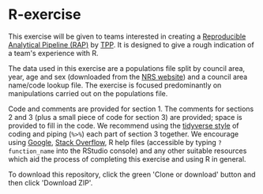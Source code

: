 # R-exercise

This exercise will be given to teams interested in creating a [Reproducible Analytical Pipeline (RAP)](https://www.isdscotland.org/About-ISD/Methodologies/_docs/Reproducible_Analytical_Pipelines_paper_v1.4.pdf) by [TPP](https://www.isdscotland.org/Products-and-Services/Transforming-Publishing-Programme/). It is designed to give a rough indication of a team's experience with R.

The data used in this exercise are a populations file split by council area, year, age and sex (downloaded from the [NRS website](https://www.nrscotland.gov.uk/)) and a council area name/code lookup file. The exercise is focused predominantly on manipulations carried out on the populations file.

Code and comments are provided for section 1. The comments for sections 2 and 3 (plus a small piece of code for section 3) are provided; space is provided to fill in the code. We recommend using the [tidyverse style](https://style.tidyverse.org/) of coding and piping (`%>%`) each part of section 3 together. We encourage using [Google](https://www.google.co.uk/), [Stack Overflow](https://stackoverflow.com/questions/tagged/r), R help files (accessible by typing `?function_name` into the RStudio console) and any other suitable resources which aid the process of completing this exercise and using R in general.

To download this repository, click the green 'Clone or download' button and then click 'Download ZIP'.
